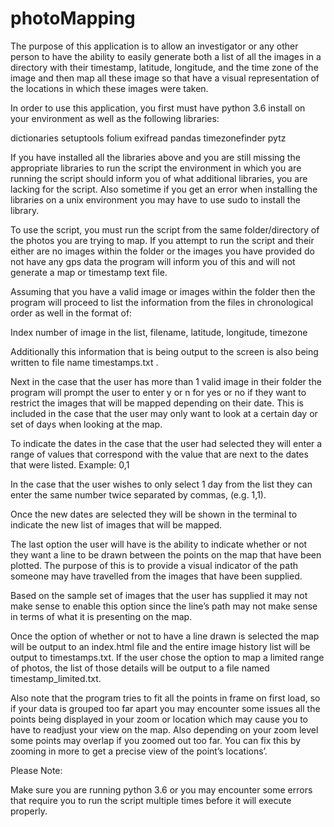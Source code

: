 # photoMapping

The purpose of this application is to allow an investigator or any other person to have the ability to easily generate both a list of all the images in a directory with their timestamp, latitude, longitude, and the time zone of the image and then map all these image so that have a visual representation of the locations in which these images were taken.

In order to use this application, you first must have python 3.6 install on your environment as well as the following libraries:

dictionaries 
setuptools
folium
exifread
pandas
timezonefinder 
pytz

If you have installed all the libraries above and you are still missing the appropriate libraries to run the script the environment in which you are running the script should inform you of what additional libraries, you are lacking for the script. Also sometime if you get an error when installing the libraries on a unix environment you may have to use sudo to install the library.

To use the script, you must run the script from the same folder/directory of the photos you are trying to map. If you attempt to run the script and their either are no images within the folder or the images you have provided do not have any gps data the program will inform you of this and will not generate a map or timestamp text file. 

Assuming that you have a valid image or images within the folder then the program will proceed to list the information from the files in chronological order as well in the format of:

Index number of image in the list, filename, latitude, longitude, timezone

Additionally this information that is being output to the screen is also being written to file name timestamps.txt .

Next in the case that the user has more than 1 valid image in their folder the program will prompt the user to enter y or n for yes or no if they want to restrict the images that will be mapped depending on their date. This is included in the case that the user may only want to look at a certain day or set of days when looking at the map.

To indicate the dates in the case that the user had selected they will enter a range of values that correspond with the value that are next to the dates that were listed. Example:  0,1

In the case that the user wishes to only select 1 day from the list they can enter the same number twice separated by commas, (e.g. 1,1). 

Once the new dates are selected they will be shown in the terminal to indicate the new list of images that will be mapped.

The last option the user will have is the ability to indicate whether or not they want a line to be drawn between the points on the map that have been plotted. The purpose of this is to provide a visual indicator of the path someone may have travelled from the images that have been supplied. 

Based on the sample set of images that the user has supplied it may not make sense to enable this option since the line’s path may not make sense in terms of what it is presenting on the map.

Once the option of whether or not to have a line drawn is selected the map will be output to an index.html file and the entire image history list will be output to timestamps.txt. If the user chose the option to map a limited range of photos, the list of those details will be output to a file named timestamp_limited.txt.

Also note that the program tries to fit all the points in frame on first load, so if your data is grouped too far apart you may encounter some issues all the points being displayed in your zoom or location which may cause you to have to readjust your view on the map. Also depending on your zoom level some points may overlap if you zoomed out too far. You can fix this by zooming in more to get a precise view of the point’s locations’.


Please Note:	

Make sure you are running python 3.6 or you may encounter some errors that require you to run the script multiple times before it will execute properly.

